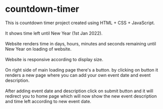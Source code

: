 # countdown-timer

This is countdown timer project created using HTML + CSS + JavaScript.<br/><br/>
It shows time left until <span>New Year<span> (1st Jan 2022).<br/><br/>
Website renders time in days, hours, minutes and seconds remaining until <span>New Year<span> on loading of website.<br/><br/>
Website is responsive according to display size.<br/><br/>
On right side of main loading page there's a button. by clicking on button it renders a new page where you can add your own event date and event description.<br/><br/>
After adding event date and description click on submit button and it will redirect you to home page which will now show the new event description and time left according to new event date.
